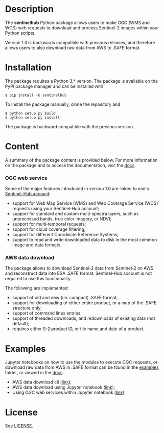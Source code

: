# Description

The **sentinelhub** Python package allows users to make OGC (WMS and WCS)
web requests to download and process Sentinel-2 images within your Python
scripts.

Version 1.0 is backwards compatible with previous releases,
and therefore allows users to also download raw data from AWS to .SAFE
format.

# Installation

The package requires a Python 3.\* version. The package is available on
the PyPI package manager and can be installed with

```
$ pip install -U sentinelhub
```

To install the package manually, clone the repository and
```
$ python setup.py build
$ python setup.py install
```

The package is backward compatible with the previous version.

# Content

A summary of the package content is provided below. For more information
on the package and to access the documentation, visit the [docs](http://sentinelhub-py.readthedocs.io/).

### OGC web service

Some of the major features introduced in version 1.0 are linked to one's [Sentinel-Hub account](https://services.sentinel-hub.com/oauth/subscription):
 * support for Web Map Service (WMS) and Web Coverage Service (WCS) requests using your Sentinel-Hub account;
 * support for standard and custom multi-spectra layers, such as unprocessed
 bands, true color imagery, or NDVI;
 * support for multi-temporal requests;
 * support for cloud coverage filtering;
 * support for different Coordinate Reference Systems;
 * support to read and write downloaded data to disk in the most common
 image and data formats.


### AWS data download

The package allows to download Sentinel-2 data from Sentinel-2 on AWS
and reconstruct data into ESA .SAFE format. Sentinel-Hub account is not required to use this functionality.

The following are implemented:
 * support of old and new (i.e. compact) .SAFE format;
 * support for downloading of either entire product, or a map of the .SAFE
 structure only;
 * support of command lines entries;
 * support of threaded downloads, and redownloads of existing data (not default);
 * requires either S-2 product ID, or tile name and date of a product.

# Examples

Jupyter notebooks on how to use the modules to execute OGC requests, or
download raw data from AWS in .SAFE format can be found in the [examples](examples/)
folder, or viewed in the [docs](http://sentinelhub-py.readthedocs.io/):
 * AWS data download cli ([link](http://sentinelhub-py.readthedocs.io/));
 * AWS data download using Jupyter notebook ([link](http://sentinelhub-py.readthedocs.io/));
 * Using OGC web services within Jupyter notebook ([link](http://sentinelhub-py.readthedocs.io/)).

# License

See [LICENSE](LICENSE.md).

